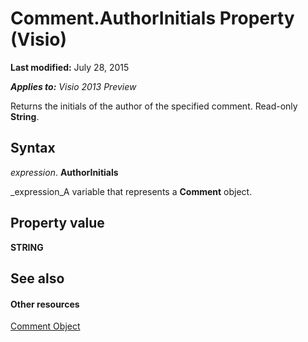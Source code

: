
# Comment.AuthorInitials Property (Visio)

 **Last modified:** July 28, 2015

 _**Applies to:** Visio 2013 Preview_

Returns the initials of the author of the specified comment. Read-only  **String**.


## Syntax

 _expression_. **AuthorInitials**

 _expression_A variable that represents a  **Comment** object.


## Property value

 **STRING**


## See also


#### Other resources


 [Comment Object](f028cc03-0ef1-8017-a936-d30d45211864.md)
